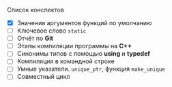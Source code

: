 Список конспектов
- [x] Значения аргументов функций по умолчанию
- [ ] Ключевое слово `static`
- [ ] Отчёт по __Git__
- [ ] Этапы компиляции программы на __C++__
- [ ] Синонимы типов с помощью __using__ и __typedef__
- [ ] Компиляция в командной строке
- [ ] Умные указатели. `unique_ptr`, функция `make_unique`
- [ ] Совместный цикл
